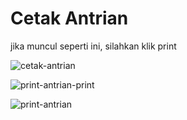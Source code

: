 # Cetak Antrian

jika muncul seperti ini, silahkan klik print

![cetak-antrian](../images/teramedikcetak-antrian.png)



![print-antrian-print](../images/teramedikprint-antrian-print.png)

![print-antrian](../images/teramedikprint-antrian.png)